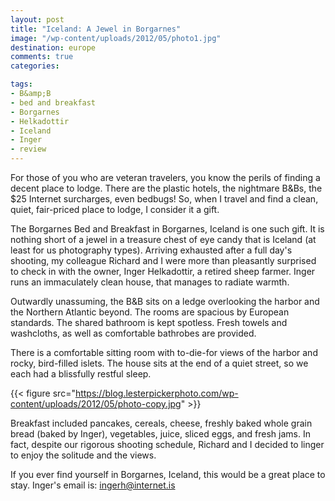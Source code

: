 ```yaml
---
layout: post
title: "Iceland: A Jewel in Borgarnes"
image: "/wp-content/uploads/2012/05/photo1.jpg"
destination: europe
comments: true
categories:

tags:
- B&amp;B
- bed and breakfast
- Borgarnes
- Helkadottir
- Iceland
- Inger
- review
---
```

For those of you who are veteran travelers, you know the perils of finding a decent place to lodge. There are the plastic hotels, the nightmare B&amp;Bs, the $25 Internet surcharges, even bedbugs! So, when I travel and find a clean, quiet, fair-priced place to lodge, I consider it a gift.

The Borgarnes Bed and Breakfast in Borgarnes, Iceland is one such gift. It is nothing short of a jewel in a treasure chest of eye candy that is Iceland (at least for us photography types). Arriving exhausted after a full day's shooting, my colleague Richard and I were more than pleasantly surprised to check in with the owner, Inger Helkadottir, a retired sheep farmer. Inger runs an immaculately clean house, that manages to radiate warmth.

Outwardly unassuming, the B&amp;B sits on a ledge overlooking the harbor and the Northern Atlantic beyond. The rooms are spacious by European standards. The shared bathroom is kept spotless. Fresh towels and washcloths, as well as comfortable bathrobes are provided.

There is a comfortable sitting room with to-die-for views of the harbor and rocky, bird-filled islets. The house sits at the end of a quiet street, so we each had a blissfully restful sleep.

{{< figure src="https://blog.lesterpickerphoto.com/wp-content/uploads/2012/05/photo-copy.jpg" >}}

Breakfast included pancakes, cereals, cheese, freshly baked whole grain bread (baked by Inger), vegetables, juice, sliced eggs, and fresh jams. In fact, despite our rigorous shooting schedule, Richard and I decided to linger to enjoy the solitude and the views.

If you ever find yourself in Borgarnes, Iceland, this would be a great place to stay. Inger's email is: ingerh@internet.is
